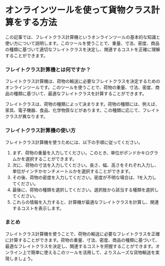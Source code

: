 オンラインツールを使って貨物クラス計算をする方法
========================

この記事では、フレイトクラス計算機というオンラインツールの基本的な知識と使い方について説明します。このツールを使うことで、重量、寸法、密度、商品の種類に基づいて適切なフレイトクラスを決定し、関連するコストを正確に理解することができます。

### フレイトクラス計算機とは何ですか？

フレイトクラス計算機は、荷物の輸送に必要なフレイトクラスを決定するためのオンラインツールです。このツールを使うことで、荷物の重量、寸法、密度、商品の種類に基づいて、最適なフレイトクラスを計算することができます。

フレイトクラスは、荷物の種類によって決まります。荷物の種類には、例えば、家具、電子機器、食品、化学物質などがあります。この種類に応じて、フレイトクラスが異なります。

### フレイトクラス計算機の使い方

フレイトクラス計算機を使うためには、以下の手順に従ってください。

1. まず、荷物の重量を入力してください。このとき、単位がポンドかキログラムかを選択することができます。
2. 次に、荷物の寸法を入力してください。長さ、幅、高さをそれぞれ入力し、単位がインチかセンチメートルかを選択することができます。
3. その後、荷物の密度を入力してください。密度が不明な場合は、1を入力してください。
4. 最後に、荷物の種類を選択してください。選択肢から該当する種類を選択してください。
5. これらの情報を入力すると、計算機が最適なフレイトクラスを計算し、関連するコストを表示します。

### まとめ

フレイトクラス計算機を使うことで、荷物の輸送に必要なフレイトクラスを正確に計算することができます。荷物の重量、寸法、密度、商品の種類に基づいて、最適なフレイトクラスを決定し、関連するコストを把握することができます。オンライン上で簡単に使えるこのツールを活用して、よりスムーズな貨物輸送を実現しましょう。